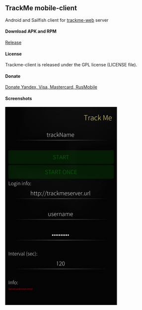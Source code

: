 ## TrackMe mobile-client

Android and Sailfish client for [trackme-web](https://github.com/lzet/trackme-web) server

#### Download APK and RPM

[Release](https://github.com/lzet/trackme-mobile/tree/master/Release)

#### License

Trackme-client is released under the GPL license (LICENSE file).

#### Donate

[Donate Yandex, Visa, Mastercard, RusMobile](http://dev.lzet.name)

#### Screenshots

![jolla](https://raw.githubusercontent.com/lzet/trackme-mobile/master/screenshot.png)
